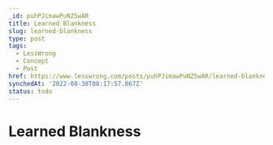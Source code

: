 ```yaml
---
_id: puhPJimawPuNZ5wAR
title: Learned Blankness
slug: learned-blankness
type: post
tags:
  - LessWrong
  - Concept
  - Post
href: https://www.lesswrong.com/posts/puhPJimawPuNZ5wAR/learned-blankness
synchedAt: '2022-08-30T08:17:57.867Z'
status: todo
---
```


# Learned Blankness
